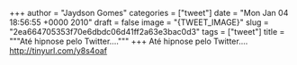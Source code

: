 
+++
author = "Jaydson Gomes"
categories = ["tweet"]
date = "Mon Jan 04 18:56:55 +0000 2010"
draft = false
image = "{TWEET_IMAGE}"
slug = "2ea664705353f70e6dbdc06d41ff2a63e3bac0d3"
tags = ["tweet"]
title = """Até hipnose pelo Twitter...."""
+++
Até hipnose pelo Twitter.... http://tinyurl.com/y8s4oaf
